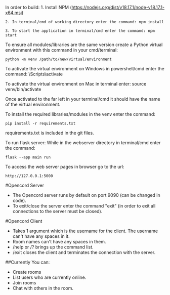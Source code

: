 In order to build: 
    1. Install NPM (https://nodejs.org/dist/v18.17.1/node-v18.17.1-x64.msi)

    2. In terminal/cmd of working directory enter the command: npm install 

    3. To start the application in terminal/cmd enter the command: npm start


To ensure all modules/libraries are the same version create a Python virtual environment with this command in your cmd/terminal: 

    python -m venv /path/to/new/virtual/environment


To activate the virtual environment on Windows in powershell/cmd enter the command: 
    <venv>\Scripts\activate

To activate the virtual environment on Mac in terminal enter: 
    source venv/bin/activate

Once activated to the far left in your terminal/cmd it should have the name of the virtual environment. 

To install the required libraries/modules in the venv enter the command: 

    pip install -r requirements.txt 


requirements.txt is included in the git files. 


To run flask server:
    While in the webserver directory in terminal/cmd enter the command:

    flask --app main run

To access the web server pages in browser go to the url: 

    http://127.0.0.1:5000



#Opencord Server 

- The Opencord server runs by default on port 9090 (can be changed in code). 
- To exit/close the server enter the command "exit" (in order to exit all connections to the server must be closed). 


#Opencord Client
- Takes 1 argument which is the username for the client. The username can't have any spaces in it. 
- Room names can't have any spaces in them. 
- /help or /? brings up the command list. 
- /exit closes the client and terminates the connection with the server. 

##Currently You can: 
- Create rooms
- List users who are currently online. 
- Join rooms
- Chat with others in the room. 